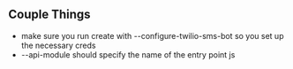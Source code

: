 ## Couple Things

- make sure you run create with --configure-twilio-sms-bot so you set up the necessary creds
- --api-module should specify the name of the entry point js
